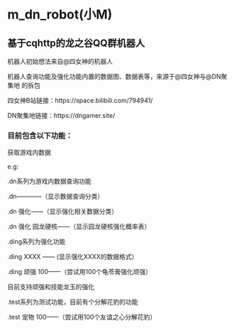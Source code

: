 
<h1>m_dn_robot(小M)</h1>

<h2>基于cqhttp的龙之谷QQ群机器人</h2>
<p>机器人初始想法来自@四女神的机器人<p>
<p>机器人查询功能及强化功能内置的数据图、数据表等，来源于@四女神与@DN聚集地 的拆包<p>
<p>四女神B站链接：https://space.bilibili.com/794941/<p>
<p>DN聚集地链接：https://dngamer.site/<p>

<h3>目前包含以下功能：</h3>
<p>获取游戏内数据<p>
<p>e.g:<p>
<p>.dn系列为游戏内数据查询功能<p>
<p>.dn————（显示数据查询分类）<p>
<p>.dn 强化——（显示强化相关数据分类）<p>
<p>.dn 强化 园龙硬核——（显示园龙硬核强化概率表）<p>


<p>.ding系列为强化功能<p>
<p>.ding XXXX —— (显示强化XXXX的数据格式）<p>
<p>.ding 顽强 100——（尝试用100个龟苓膏强化顽强）<p>
<p>目前支持顽强和技能龙玉的强化<p>


<p>.test系列为测试功能，目前有个分解花豹的功能<p>
<p>.test 宠物 100——（尝试用100个友谊之心分解花豹）<p>
